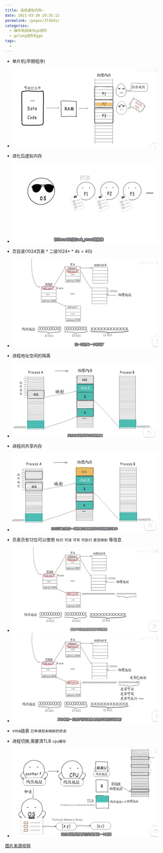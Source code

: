 ```yaml
---
title: 话说虚拟内存~
date: 2021-03-30 19:35:12
permalink: /pages/373641/
categories:
  - 操作系统级与go进阶
  - golang进阶Eggo
tags:
  - 
---
```




* 单片机(早期程序)
* <img src="./minilet/image-20210330193622368.png" alt="image-20210330193622368" style="zoom:50%;" />

* 进化后虚拟内存

* <img src="./minilet/image-20210330193735397.png" alt="image-20210330193735397" style="zoom:50%;" />

* 页目录(1024页表  *  二级1024*  * 4k = 4G)

* <img src="./minilet/image-20210330193854283.png" alt="image-20210330193854283" style="zoom:50%;" />

* 进程地址空间的隔离
* <img src="./minilet/image-20210330193944167.png" alt="image-20210330193944167" style="zoom:50%;" />



* 进程间共享内存
* <img src="./minilet/image-20210330194018622.png" alt="image-20210330194018622" style="zoom:50%;" />

* 页表页有12位可以使用  `标识`  `可读` `可写` `可执行`  `是否映射` 等信息
* <img src="./minilet/image-20210330194123068.png" alt="image-20210330194123068" style="zoom:50%;" />

* <img src="./minilet/image-20210330194311385.png" alt="image-20210330194311385" style="zoom:50%;" />

* vma链表  `已申请但未映射的状态`
* 进程切换,需要清TLB  `cpu缓存`
* <img src="./minilet/image-20210330194602725.png" alt="image-20210330194602725" style="zoom:50%;" /> 








[图片来源视频](https://www.bilibili.com/video/BV1KD4y1U7Rr)


